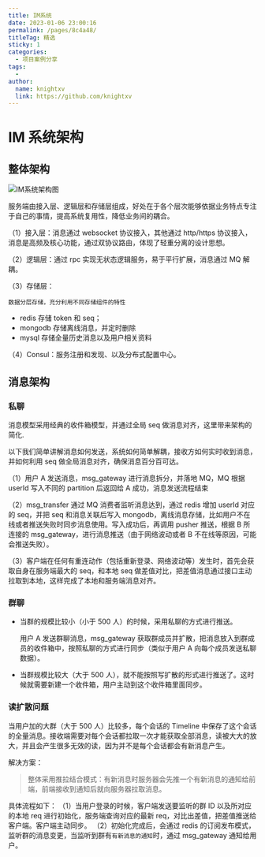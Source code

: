 ```yaml
---
title: IM系统
date: 2023-01-06 23:00:16
permalink: /pages/8c4a48/
titleTag: 精选
sticky: 1
categories:
  - 项目案例分享
tags:
  - 
author: 
  name: knightxv
  link: https://github.com/knightxv
---
```

# IM 系统架构

## 整体架构

![IM系统架构图](https://cdn.staticaly.com/gh/knightxv/image-hosting@master/20230118/微信图片_20230118215118.3no2ng0ajne0.webp)

服务端由接入层、逻辑层和存储层组成，好处在于各个层次能够依据业务特点专注于自己的事情，提高系统复用性，降低业务间的耦合。

（1）接入层：消息通过 websocket 协议接入，其他通过 http/https 协议接入，消息是高频及核心功能，通过双协议路由，体现了轻重分离的设计思想。

（2）逻辑层：通过 rpc 实现无状态逻辑服务，易于平行扩展，消息通过 MQ 解耦。

（3）存储层：

    数据分层存储，充分利用不同存储组件的特性

-   redis 存储 token 和 seq；
-   mongodb 存储离线消息，并定时删除
-   mysql 存储全量历史消息以及用户相关资料

（4）Consul：服务注册和发现、以及分布式配置中心。

## 消息架构

### 私聊

消息模型采用经典的收件箱模型，并通过全局 seq 做消息对齐，这里带来架构的简化.

以下我们简单讲解消息如何发送，系统如何简单解耦，接收方如何实时收到消息，并如何利用 seq 做全局消息对齐，确保消息百分百可达。

（1）用户 A 发送消息，msg_gateway 进行消息拆分，并落地 MQ，MQ 根据 userId 写入不同的 partition 后返回给 A 成功，消息发送流程结束

（2）msg_transfer 通过 MQ 消费者监听消息达到，通过 redis 增加 userId 对应的 seq，并把 seq 和消息关联后写入 mongodb，离线消息存储，比如用户不在线或者推送失败时同步消息使用。写入成功后，再调用 pusher 推送，根据 B 所连接的 msg_gateway，进行消息推送（由于网络波动或者 B 不在线等原因，可能会推送失败）。

（3）客户端在任何有重连动作（包括重新登录、网络波动等）发生时，首先会获取自身在服务端最大的 seq，和本地 seq 做差值对比，把差值消息通过接口主动拉取到本地，这样完成了本地和服务端消息对齐。

### 群聊

-   当群的规模比较小（小于 500 人）的时候，采用私聊的方式进行推送。

    用户 A 发送群聊消息，msg_gateway 获取群成员并扩散，把消息放入到群成员的收件箱中，按照私聊的方式进行同步（类似于用户 A 向每个成员发送私聊数据）。

-   当群规模比较大（大于 500 人），就不能按照写扩散的形式进行推送了。这时候就需要新建一个收件箱，用户主动到这个收件箱里面同步。

### 读扩散问题

当用户加的大群（大于 500 人）比较多，每个会话的 Timeline 中保存了这个会话的全量消息。接收端需要对每个会话都拉取一次才能获取全部消息，读被大大的放大，并且会产生很多无效的读，因为并不是每个会话都会有新消息产生。

解决方案：

> 整体采用推拉结合模式：有新消息时服务器会先推一个有新消息的通知给前端，前端接收到通知后就向服务器拉取消息。

具体流程如下：
（1）当用户登录的时候，客户端发送要监听的群 ID 以及所对应的本地 req 进行初始化，服务端查询对应的最新 req，对比出差值，把差值推送给客户端。客户端主动同步。
（2）初始化完成后，会通过 redis 的订阅发布模式，监听群的消息变更，当监听到群有`有新消息的通知`时，通过 msg_gateway 通知给用户。
